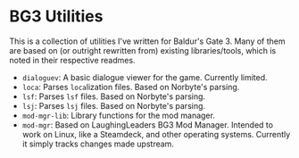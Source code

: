 # BG3 Utilities
This is a collection of utilities I've written for Baldur's Gate 3. Many of them are based on (or outright rewritten from) existing libraries/tools, which is noted in their respective readmes.  


- `dialoguev`: A basic dialogue viewer for the game. Currently limited.
- `loca`: Parses `loca`lization files. Based on Norbyte's parsing.
- `lsf`: Parses `lsf` files. Based on Norbyte's parsing.
- `lsj`: Parses `lsj` files. Based on Norbyte's parsing.
- `mod-mgr-lib`: Library functions for the mod manager.   
- `mod-mgr`: Based on LaughingLeaders BG3 Mod Manager. Intended to work on Linux, like a Steamdeck, and other operating systems. Currently it simply tracks changes made upstream.